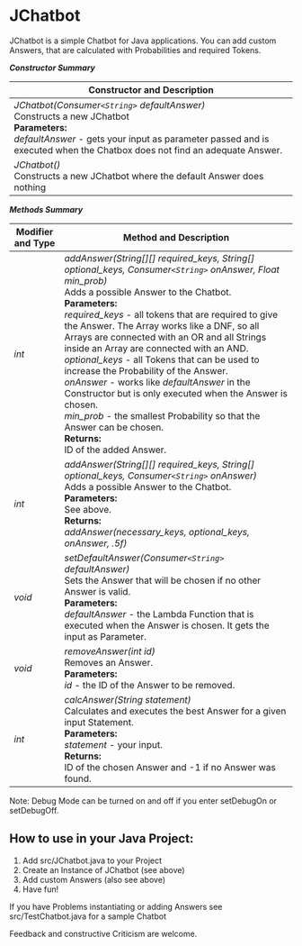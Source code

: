 # JChatbot

JChatbot is a simple Chatbot for Java applications. You can add custom Answers, that are calculated with Probabilities and required Tokens.

***Constructor Summary***

Constructor and Description|
---------------------------|
*JChatbot(Consumer`<String>` defaultAnswer)* <br> Constructs a new JChatbot <br> **Parameters:** <br> *defaultAnswer* - gets your input as parameter passed and is executed when the Chatbox does not find an adequate Answer.|
*JChatbot()* <br> Constructs a new JChatbot where the default Answer does nothing |
  
***Methods Summary***

Modifier and Type | Method and Description
------------------|-----------------------
  *int*           | *addAnswer(String[][] required_keys, String[] optional_keys, Consumer`<String>` onAnswer, Float min_prob)* <br> Adds a possible Answer to the Chatbot. <br> **Parameters:** <br> *required_keys* - all tokens that are required to give the Answer. The Array works like a DNF, so all Arrays are connected with an OR and all Strings inside an Array are connected with an AND. <br> *optional_keys* - all Tokens that can be used to increase the Probability of the Answer. <br> *onAnswer* - works like *defaultAnswer* in the Constructor but is only executed when the Answer is chosen. <br> *min_prob* - the smallest Probability so that the Answer can be chosen. <br> **Returns:** <br> ID of the added Answer.
  *int*          | *addAnswer(String[][] required_keys, String[] optional_keys, Consumer`<String>` onAnswer)* <br> Adds a possible Answer to the Chatbot. <br> **Parameters:** <br> See above. <br> **Returns:** <br> *addAnswer(necessary_keys, optional_keys, onAnswer, .5f)*
  *void*         | *setDefaultAnswer(Consumer`<String>` defaultAnswer)* <br> Sets the Answer that will be chosen if no other Answer is valid. <br> **Parameters:** <br> *defaultAnswer* - the Lambda Function that is executed when the Answer is chosen. It gets the input as Parameter.
  *void*         | *removeAnswer(int id)* <br> Removes an Answer. <br> **Parameters:** <br> *id* - the ID of the Answer to be removed.
  *int*          | *calcAnswer(String statement)* <br> Calculates and executes the best Answer for a given input Statement. <br> **Parameters:** <br> *statement* - your input. <br> **Returns:** <br> ID of the chosen Answer and -1 if no Answer was found.
  
  
  
Note: Debug Mode can be turned on and off if you enter setDebugOn or setDebugOff.


## How to use in your Java Project:
1. Add src/JChatbot.java to your Project
2. Create an Instance of JChatbot (see above)
3. Add custom Answers (also see above)
4. Have fun!

If you have Problems instantiating or adding Answers see src/TestChatbot.java for a sample Chatbot



Feedback and constructive Criticism are welcome.
